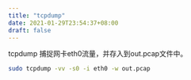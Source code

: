 ```yaml
---
title: "tcpdump"
date: 2021-01-29T23:54:37+08:00
draft: false
---
```


tcpdump 捕捉网卡eth0流量，并存入到out.pcap文件中。

```sh
sudo tcpdump -vv -s0 -i eth0 -w out.pcap
```
